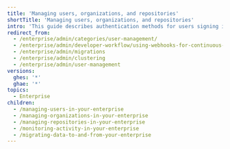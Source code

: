 ```yaml
--- 
title: 'Managing users, organizations, and repositories'
shortTitle: 'Managing users, organizations, and repositories'
intro: 'This guide describes authentication methods for users signing in to your enterprise, how to create organizations and teams for repository access and collaboration, and suggested best practices for user security.'
redirect_from:
  - /enterprise/admin/categories/user-management/
  - /enterprise/admin/developer-workflow/using-webhooks-for-continuous-integration
  - /enterprise/admin/migrations
  - /enterprise/admin/clustering
  - /enterprise/admin/user-management
versions:
  ghes: '*'
  ghae: '*'
topics:
  - Enterprise
children:
  - /managing-users-in-your-enterprise
  - /managing-organizations-in-your-enterprise
  - /managing-repositories-in-your-enterprise
  - /monitoring-activity-in-your-enterprise
  - /migrating-data-to-and-from-your-enterprise
---
```


